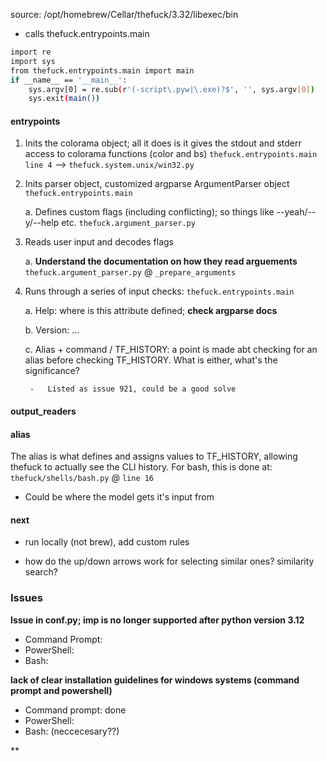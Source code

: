 source: /opt/homebrew/Cellar/thefuck/3.32/libexec/bin
- calls thefuck.entrypoints.main
``` bash
import re
import sys
from thefuck.entrypoints.main import main
if __name__ == '__main__':
    sys.argv[0] = re.sub(r'(-script\.pyw|\.exe)?$', '', sys.argv[0])
    sys.exit(main())
```

#### entrypoints

1. Inits the colorama object; all it does is it gives the stdout and stderr access to colorama functions (color and bs) `thefuck.entrypoints.main line 4` --> `thefuck.system.unix/win32.py`

2. Inits parser object, customized argparse ArgumentParser object `thefuck.entrypoints.main`

    a. Defines custom flags (including conflicting); so things like --yeah/--y/--help etc. `thefuck.argument_parser.py`

3. Reads user input and decodes flags 

    a. **Understand the documentation on how they read arguements** `thefuck.argument_parser.py` @ `_prepare_arguments`

4. Runs through a series of input checks: `thefuck.entrypoints.main`

    a. Help: where is this attribute defined; **check argparse docs**

    b. Version: ...

    c. Alias + command / TF_HISTORY: a point is made abt checking for an alias before checking TF_HISTORY. What is either, what's the significance?

        -   Listed as issue 921, could be a good solve


#### output_readers


#### alias

The alias is what defines and assigns values to TF_HISTORY, allowing thefuck to actually see the CLI history. For bash, this is done at: `thefuck/shells/bash.py` @ `line 16`
-   Could be where the model gets it's input from

#### next

- run locally (not brew), add custom rules

- how do the up/down arrows work for selecting similar ones? similarity search?

### Issues
**Issue in conf.py; imp is no longer supported after python version 3.12**
-   Command Prompt:
-   PowerShell:
-   Bash:

**lack of clear installation guidelines for windows systems (command prompt and powershell)**
-   Command prompt: done
-   PowerShell:
-   Bash: (neccecesary??)

**



